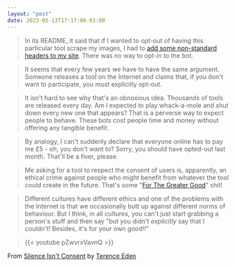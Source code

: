 ```yaml
---
layout: "post"
date: 2023-05-13T17:17:00-03:00
---
```


> In its README, it said that if I wanted to opt-out of having this particular tool scrape my images, I had to [add some non-standard headers to my site](https://www.deviantart.com/team/journal/A-New-Directive-for-Opting-Out-of-AI-Datasets-934500371). There was no way to opt-_in_ to the bot.

> It seems that every few years we have to have the same argument. Someone releases a tool on the Internet and claims that, if you don't want to participate, you must explicitly opt-out.

> It isn't hard to see why that's an obnoxious idea. Thousands of tools are released every day. Am I expected to play whack-a-mole and shut down every new one that appears? That is a perverse way to expect people to behave. These bots cost people time and money without offering any tangible benefit.

> By analogy, I can't suddenly declare that everyone online has to pay me £5 - oh, you don't want to? Sorry, you should have opted-out last month. That'll be a fiver, please.

> Me asking for a tool to respect the consent of users is, apparently, an ethical crime against people who _might_ benefit from whatever the tool _could_ create in the future. That's some "[For The Greater Good](https://youtu.be/rm--inJtnc4?t=111)" shit!

> Different cultures have different ethics and one of the problems with the Internet is that we occasionally butt up against different norms of behaviour. But I think, in all cultures, you can't just start grabbing a person's stuff and then say "but you didn't _explicitly_ say that I couldn't! Besides, it's for your own good!!"

> {{< youtube pZwvrxVavnQ >}}

From [Silence Isn't Consent](https://shkspr.mobi/blog/2023/04/silence-isnt-consent/) by [Terence Eden](https://shkspr.mobi/)
